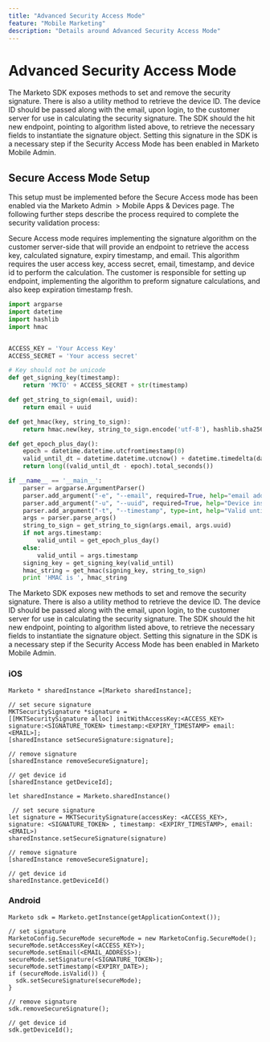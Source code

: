 ```yaml
---
title: "Advanced Security Access Mode"
feature: "Mobile Marketing"
description: "Details around Advanced Security Access Mode"
---
```


# Advanced Security Access Mode

The Marketo SDK exposes methods to set and remove the security signature. There is also a utility method to retrieve the device ID. The device ID should be passed along with the email, upon login, to the customer server for use in calculating the security signature. The SDK should the hit new endpoint, pointing to algorithm listed above, to retrieve the necessary fields to instantiate the signature object. Setting this signature in the SDK is a necessary step if the Security Access Mode has been enabled in Marketo Mobile Admin.

## Secure Access Mode Setup

This setup must be implemented before the Secure Access mode has been enabled via the Marketo Admin  > Mobile Apps & Devices page. The following further steps describe the process required to complete the security validation process:

Secure Access mode requires implementing the signature algorithm on the customer server-side that will provide an endpoint to retrieve the access key, calculated signature, expiry timestamp, and email. This algorithm requires the user access key, access secret, email, timestamp, and device id to perform the calculation. The customer is responsible for setting up endpoint, implementing the algorithm to preform signature calculations, and also keep expiration timestamp fresh.

```python
import argparse
import datetime
import hashlib
import hmac


ACCESS_KEY = 'Your Access Key'
ACCESS_SECRET = 'Your access secret'

# Key should not be unicode
def get_signing_key(timestamp):
    return 'MKTO' + ACCESS_SECRET + str(timestamp)

def get_string_to_sign(email, uuid):
    return email + uuid

def get_hmac(key, string_to_sign):
    return hmac.new(key, string_to_sign.encode('utf-8'), hashlib.sha256).hexdigest()

def get_epoch_plus_day():
    epoch = datetime.datetime.utcfromtimestamp(0)
    valid_until_dt = datetime.datetime.utcnow() + datetime.timedelta(days=1)
    return long((valid_until_dt - epoch).total_seconds())

if __name__ == '__main__':
    parser = argparse.ArgumentParser()
    parser.add_argument("-e", "--email", required=True, help="email address")
    parser.add_argument("-u", "--uuid", required=True, help="Device install id")
    parser.add_argument("-t", "--timestamp", type=int, help="Valid until timestamp")
    args = parser.parse_args()
    string_to_sign = get_string_to_sign(args.email, args.uuid)
    if not args.timestamp:
        valid_until = get_epoch_plus_day()
    else:
        valid_until = args.timestamp
    signing_key = get_signing_key(valid_until)
    hmac_string = get_hmac(signing_key, string_to_sign)
    print 'HMAC is ', hmac_string

```

The Marketo SDK exposes new methods to set and remove the security signature. There is also a utility method to retrieve the device ID. The device ID should be passed along with the email, upon login, to the customer server for use in calculating the security signature. The SDK should the hit new endpoint, pointing to algorithm listed above, to retrieve the necessary fields to instantiate the signature object. Setting this signature in the SDK is a necessary step if the Security Access Mode has been enabled in Marketo Mobile Admin.

### iOS

```
Marketo * sharedInstance =[Marketo sharedInstance];

// set secure signature
MKTSecuritySignature *signature =
[[MKTSecuritySignature alloc] initWithAccessKey:<ACCESS_KEY> signature:<SIGNATURE_TOKEN> timestamp:<EXPIRY_TIMESTAMP> email:<EMAIL>];
[sharedInstance setSecureSignature:signature];

// remove signature
[sharedInstance removeSecureSignature];

// get device id
[sharedInstance getDeviceId];
```

```
let sharedInstance = Marketo.sharedInstance()

 // set secure signature
let signature = MKTSecuritySignature(accessKey: <ACCESS_KEY>, signature: <SIGNATURE_TOKEN> , timestamp: <EXPIRY_TIMESTAMP>, email: <EMAIL>)
sharedInstance.setSecureSignature(signature)

// remove signature
[sharedInstance removeSecureSignature];

// get device id
sharedInstance.getDeviceId()
```

### Android

```
Marketo sdk = Marketo.getInstance(getApplicationContext());

// set signature
MarketoConfig.SecureMode secureMode = new MarketoConfig.SecureMode();
secureMode.setAccessKey(<ACCESS_KEY>);
secureMode.setEmail(<EMAIL_ADDRESS>);
secureMode.setSignature(<SIGNATURE_TOKEN>);
secureMode.setTimestamp(<EXPIRY_DATE>);
if (secureMode.isValid()) {
  sdk.setSecureSignature(secureMode);
}

// remove signature
sdk.removeSecureSignature();

// get device id
sdk.getDeviceId();
```
